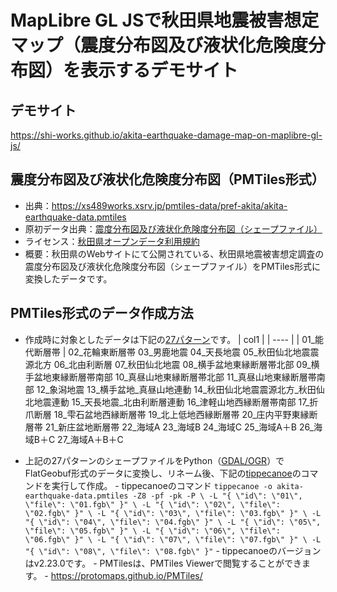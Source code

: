 # MapLibre GL JSで秋田県地震被害想定マップ（震度分布図及び液状化危険度分布図）を表示するデモサイト
## デモサイト
https://shi-works.github.io/akita-earthquake-damage-map-on-maplibre-gl-js/

## 震度分布図及び液状化危険度分布図（PMTiles形式）
- 出典：https://xs489works.xsrv.jp/pmtiles-data/pref-akita/akita-earthquake-data.pmtiles
 - 原初データ出典：[震度分布図及び液状化危険度分布図（シェープファイル）](https://www.pref.akita.lg.jp/pages/archive/7470)
 - ライセンス：[秋田県オープンデータ利用規約](https://www.pref.akita.lg.jp/pages/archive/36756)
 - 概要：秋田県のWebサイトにて公開されている、秋田県地震被害想定調査の震度分布図及び液状化危険度分布図（シェープファイル）をPMTiles形式に変換したデータです。

## PMTiles形式のデータ作成方法
- 作成時に対象としたデータは下記の[27パターン](https://www.pref.akita.lg.jp/pages/archive/53937)です。
| col1 |
| ---- |
| 01_能代断層帯 |
02_花輪東断層帯
03_男鹿地震
04_天長地震
05_秋田仙北地震震源北方
06_北由利断層
07_秋田仙北地震
08_横手盆地東縁断層帯北部
09_横手盆地東縁断層帯南部
10_真昼山地東縁断層帯北部
11_真昼山地東縁断層帯南部
12_象潟地震
13_横手盆地_真昼山地連動
14_秋田仙北地震震源北方_秋田仙北地震連動
15_天長地震_北由利断層連動
16_津軽山地西縁断層帯南部
17_折爪断層
18_雫石盆地西縁断層帯
19_北上低地西縁断層帯
20_庄内平野東縁断層帯
21_新庄盆地断層帯
22_海域A
23_海域B
24_海域C
25_海域A＋B
26_海域B＋C
27_海域A＋B＋C

- 上記の27パターンのシェープファイルをPython（[GDAL/OGR](https://live.osgeo.org/ja/overview/gdal_overview.html)）でFlatGeobuf形式のデータに変換し、リネーム後、下記の[tippecanoe](https://github.com/felt/tippecanoe)のコマンドを実行して作成。
          - tippecanoeのコマンド
            ```
            tippecanoe -o akita-earthquake-data.pmtiles -Z8 -pf -pk -P \
            -L "{ \"id\": \"01\", \"file\": \"01.fgb\" }" \
            -L "{ \"id\": \"02\", \"file\": \"02.fgb\" }" \
            -L "{ \"id\": \"03\", \"file\": \"03.fgb\" }" \
            -L "{ \"id\": \"04\", \"file\": \"04.fgb\" }" \
            -L "{ \"id\": \"05\", \"file\": \"05.fgb\" }" \
            -L "{ \"id\": \"06\", \"file\": \"06.fgb\" }" \
            -L "{ \"id\": \"07\", \"file\": \"07.fgb\" }" \
            -L "{ \"id\": \"08\", \"file\": \"08.fgb\" }"
            ```
          - tippecanoeのバージョンはv2.23.0です。
      - PMTilesは、PMTiles Viewerで閲覧することができます。
      - https://protomaps.github.io/PMTiles/
